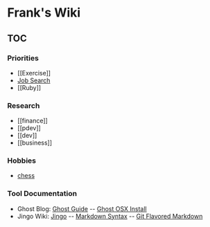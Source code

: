 # Frank's Wiki
## TOC

### Priorities
- [[Exercise]]
- [Job Search]
- [[Ruby]]



[Job Search]:https://docs.google.com/spreadsheet/ccc?key=0AhKa7-ItFfLYdGdfcVZRWUxTY053d0d2WEdvaFFKYnc#gid=0

### Research
- [[finance]]
- [[pdev]]
- [[dev]]
- [[business]]


### Hobbies
- [chess]

[chess]:http://www.google.com


### Tool Documentation
- Ghost Blog: [Ghost Guide][ghostGuide] -- [Ghost OSX Install][OsxInstall]
- Jingo Wiki: [Jingo] -- [Markdown Syntax][Fireball] -- [Git Flavored Markdown][GitFlavor]







[ghostGuide]:http://docs.ghost.org/
[OsxInstall]:http://www.howtoinstallghost.com/mac-os-x-launchd-to-keep-ghost-alive/
[Jingo]:https://github.com/claudioc/jingo
[Fireball]:http://daringfireball.net/projects/markdown/syntax#link
[GitFlavor]:https://help.github.com/articles/github-flavored-markdown